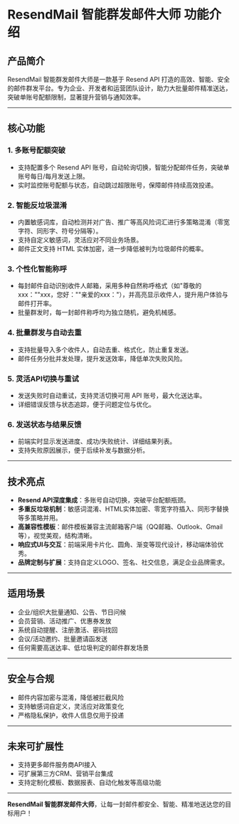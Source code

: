 # ResendMail 智能群发邮件大师 功能介绍

## 产品简介
ResendMail 智能群发邮件大师是一款基于 Resend API 打造的高效、智能、安全的邮件群发平台。专为企业、开发者和运营团队设计，助力大批量邮件精准送达，突破单账号配额限制，显著提升营销与通知效率。

---

## 核心功能

### 1. 多账号配额突破
- 支持配置多个 Resend API 账号，自动轮询切换，智能分配邮件任务，突破单账号每日/每月发送上限。
- 实时监控账号配额与状态，自动跳过超限账号，保障邮件持续高效投递。

### 2. 智能反垃圾混淆
- 内置敏感词库，自动检测并对广告、推广等高风险词汇进行多策略混淆（零宽字符、同形字、符号分隔等）。
- 支持自定义敏感词，灵活应对不同业务场景。
- 邮件正文支持 HTML 实体加密，进一步降低被判为垃圾邮件的概率。

### 3. 个性化智能称呼
- 每封邮件自动识别收件人邮箱，采用多种自然称呼格式（如"尊敬的xxx：""xxx，您好：""亲爱的xxx："），并高亮显示收件人，提升用户体验与邮件打开率。
- 批量群发时，每一封邮件称呼均为独立随机，避免机械感。

### 4. 批量群发与自动去重
- 支持批量导入多个收件人，自动去重、格式化，防止重复发送。
- 邮件任务分批并发处理，提升发送效率，降低单次失败风险。

### 5. 灵活API切换与重试
- 发送失败时自动重试，支持灵活切换可用 API 账号，最大化送达率。
- 详细错误反馈与状态追踪，便于问题定位与优化。

### 6. 发送状态与结果反馈
- 前端实时显示发送进度、成功/失败统计、详细结果列表。
- 支持失败原因展示，便于后续补发与数据分析。

---

## 技术亮点

- **Resend API深度集成**：多账号自动切换，突破平台配额瓶颈。
- **多重反垃圾机制**：敏感词混淆、HTML实体加密、零宽字符插入、同形字替换等多策略并用。
- **高兼容性模板**：邮件模板兼容主流邮箱客户端（QQ邮箱、Outlook、Gmail等），视觉美观，结构清晰。
- **响应式UI与交互**：前端采用卡片化、圆角、渐变等现代设计，移动端体验优秀。
- **品牌定制与扩展**：支持自定义LOGO、签名、社交信息，满足企业品牌需求。

---

## 适用场景

- 企业/组织大批量通知、公告、节日问候
- 会员营销、活动推广、优惠券发放
- 系统自动提醒、注册激活、密码找回
- 会议/活动邀约、批量邀请函发送
- 任何需要高送达率、低垃圾判定的邮件群发场景

---

## 安全与合规

- 邮件内容加密与混淆，降低被拦截风险
- 支持敏感词自定义，灵活应对政策变化
- 严格隐私保护，收件人信息仅用于投递

---

## 未来可扩展性

- 支持更多邮件服务商API接入
- 可扩展第三方CRM、营销平台集成
- 支持定制化模板、数据报表、自动化触发等高级功能

---

**ResendMail 智能群发邮件大师**，让每一封邮件都安全、智能、精准地送达您的目标用户！ 